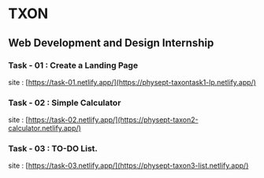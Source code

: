 # TXON
## Web Development and Design Internship
### Task - 01 : Create a Landing Page
site : [https://task-01.netlify.app/](https://physept-taxontask1-lp.netlify.app/)
### Task - 02 : Simple Calculator 
site : [https://task-02.netlify.app/](https://physept-taxon2-calculator.netlify.app/)
### Task - 03 : TO-DO List. 
site : [https://task-03.netlify.app/](https://physept-taxon3-list.netlify.app/)
